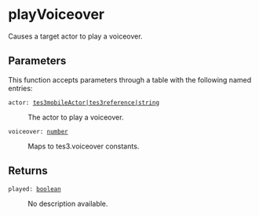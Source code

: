 # playVoiceover

Causes a target actor to play a voiceover.

## Parameters

This function accepts parameters through a table with the following named entries:

<dl class="describe">
<dt><code class="descname">actor: <a href="https://mwse.readthedocs.io/en/latest/lua/type/tes3mobileActor|tes3reference|string.html">tes3mobileActor|tes3reference|string</a></code></dt>
<dd>

The actor to play a voiceover.

</dd>
<dt><code class="descname">voiceover: <a href="https://mwse.readthedocs.io/en/latest/lua/type/number.html">number</a></code></dt>
<dd>

Maps to tes3.voiceover constants.

</dd>
</dl>

## Returns

<dl class="describe">
<dt><code class="descname">played: <a href="https://mwse.readthedocs.io/en/latest/lua/type/boolean.html">boolean</a></code></dt>
<dd>

No description available.

</dd>
</dl>
